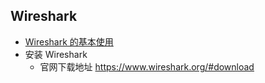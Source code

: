 ## Wireshark
- [Wireshark 的基本使用](https://blog.csdn.net/bestcxx/article/details/81212056)
- 安装 Wireshark
    - 官网下载地址 https://www.wireshark.org/#download